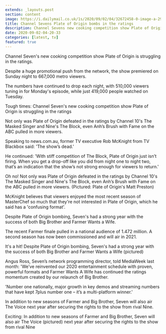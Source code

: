 ```yaml
---
extends: _layouts.post
section: content
image: https://i.dailymail.co.uk/1s/2020/09/02/04/32672458-0-image-a-29_1599015977312.jpg 
title: Channel Sevens Plate of Origin bombs in the ratings 
description: Channel Sevens new cooking competition show Plate of Origin is struggling in the ratings.  
date: 2020-09-02-04-20-33 
categories: [latest, tv] 
featured: true 
--- 
```

Channel Seven's new cooking competition show Plate of Origin is struggling in the ratings. 

Despite a huge promotional push from the network, the show premiered on Sunday night to 667,000 metro viewers.

The numbers have continued to drop each night, with 510,000 viewers tuning in for Monday's episode, while just 419,000 people watched on Tuesday. 

Tough times: Channel Seven's new cooking competition show Plate of Origin is struggling in the ratings

Not only was Plate of Origin defeated in the ratings by Channel 10's The Masked Singer and Nine's The Block, even Anh’s Brush with Fame on the ABC pulled in more viewers.

Speaking to news.com.au, former TV executive Rob McKnight from TV Blackbox said: 'The show’s dead.'

He continued: 'With stiff competition of The Block, Plate of Origin just isn’t firing. When you get a drop-off like you did from night one to night two, that’s an indication that the show’s not strong enough for viewers to return.'

Oh no! Not only was Plate of Origin defeated in the ratings by Channel 10's The Masked Singer and Nine's The Block, even Anh’s Brush with Fame on the ABC pulled in more viewers. (Pictured: Plate of Origin's Matt Preston)

McKnight believes that viewers enjoyed the most recent season of MasterChef so much that they're not interested in Plate of Origin, which he said has a 'confusing format'.

Despite Plate of Origin bombing, Seven's had a strong year with the success of both Big Brother and Farmer Wants a Wife.

The recent Farmer finale pulled in a national audience of 1.472 million. A second season has now been commissioned and will air in 2021. 

It's a hit! Despite Plate of Origin bombing, Seven's had a strong year with the success of both Big Brother and Farmer Wants a Wife (pictured)

Angus Ross, Seven’s network programming director, told MediaWeek last month: 'We’ve reinvented our 2020 entertainment schedule with proven, powerful formats and Farmer Wants A Wife has continued the ratings momentum created by our relaunch of Big Brother.

'Number one nationally, major growth in key demos and streaming numbers that have kept 7plus number one – it’s a multi-platform winner.'

In addition to new seasons of Farmer and Big Brother, Seven will also air The Voice next year after securing the rights to the show from rival Nine.

Exciting: In addition to new seasons of Farmer and Big Brother, Seven will also air The Voice (pictured) next year after securing the rights to the show from rival Nine

